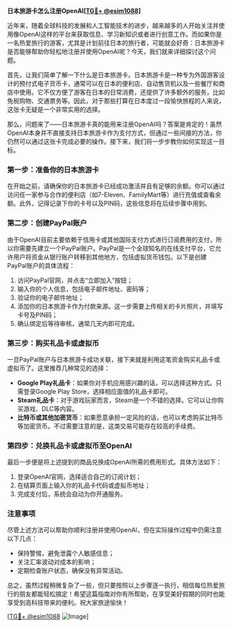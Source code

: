 **日本旅游卡怎么注册OpenAI[[TG💪+ @esim1088](https://t.me/s/esim1088)]**

近年来，随着全球科技的发展和人工智能技术的进步，越来越多的人开始关注并使用像OpenAI这样的平台来获取信息、学习新知识或者进行创意工作。而如果你是一名热爱旅行的游客，尤其是计划前往日本的旅行者，可能就会好奇：日本旅游卡是否能够帮助你轻松地注册并使用OpenAI呢？今天，我们就来详细探讨这个问题。

首先，让我们简单了解一下什么是日本旅游卡。日本旅游卡是一种专为外国游客设计的预付式电子货币卡，通常可以在日本的便利店、自动售货机以及一些餐厅和商店中使用。它不仅方便了游客在日本的日常消费，还提供了许多额外的服务，比如免税购物、交通票务等。因此，对于那些打算在日本度过一段愉快旅程的人来说，这张卡无疑是一个非常实用的选择。

那么，问题来了——日本旅游卡真的能用来注册OpenAI吗？答案是肯定的！虽然OpenAI本身并不直接支持日本旅游卡作为支付方式，但通过一些间接的方法，你仍然可以通过这张卡完成必要的操作。接下来，我们将一步步教你如何实现这一目标。

### 第一步：准备你的日本旅游卡

在开始之前，请确保你的日本旅游卡已经成功激活并且有足够的余额。你可以通过访问任一家参与合作的便利店（如7-Eleven、FamilyMart等）进行充值或查看余额。此外，记得记录下你的卡号以及PIN码，这些信息将在后续步骤中用到。

### 第二步：创建PayPal账户

由于OpenAI目前主要依赖于信用卡或其他国际支付方式进行订阅费用的支付，所以你需要先建立一个PayPal账户。PayPal是一个全球知名的在线支付平台，它允许用户将资金从银行账户转移到其他地方，包括虚拟货币钱包。以下是创建PayPal账户的具体流程：

1. 访问PayPal官网，并点击“立即加入”按钮；
2. 输入你的个人信息，包括电子邮件地址、密码等；
3. 验证你的电子邮件地址；
4. 添加你的日本旅游卡作为付款来源。这一步需要上传相关的卡片照片，并填写卡号及PIN码；
5. 确认绑定后等待审核，通常几天内即可完成。

### 第三步：购买礼品卡或虚拟币

一旦PayPal账户与日本旅游卡成功关联，接下来就是利用这笔资金购买礼品卡或虚拟币了。这里推荐几种常见的选择：

- **Google Play礼品卡**：如果你对手机应用感兴趣的话，可以选择这种方式。只需登录Google Play Store，选择相应面值的礼品卡即可。
- **Steam礼品卡**：对于游戏玩家而言，Steam是一个不错的选择。它可以让你购买游戏、DLC等内容。
- **比特币或其他加密货币**：如果愿意承担一定风险的话，也可以考虑购买比特币等加密货币。不过需要注意的是，这类交易可能存在较高的手续费。

### 第四步：兑换礼品卡或虚拟币至OpenAI

最后一步便是将上述提到的商品兑换成OpenAI所需的费用形式。具体方法如下：

1. 登录OpenAI官网，选择适合自己的订阅计划；
2. 在结算页面上输入你的礼品卡代码或虚拟币地址；
3. 完成支付后，系统会自动为你开通服务。

### 注意事项

尽管上述方法可以帮助你顺利注册并使用OpenAI，但在实际操作过程中仍需注意以下几点：

- 保持警惕，避免泄露个人敏感信息；
- 关注汇率波动对成本的影响；
- 定期检查账户状态，确保没有异常活动。

总之，虽然过程稍微复杂了一些，但只要按照以上步骤逐一执行，相信每位热爱旅行的朋友都能轻松搞定！希望这篇指南对你有所帮助，在享受美好假期的同时也能享受到高科技带来的便利。祝大家旅途愉快！

[[TG💪+ @esim1088](https://t.me/s/esim1088) ![Image](https://i.postimg.cc/4NQfJmqS/Snipaste-2025-05-13-00-14-12.png)]